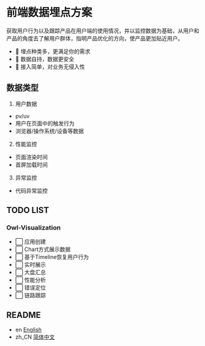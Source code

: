 # 前端数据埋点方案

获取用户行为以及跟踪产品在用户端的使用情况，并以监控数据为基础，从用户和产品的角度去了解用户群体，指明产品优化的方向，使产品更加贴近用户。

- 👬 埋点种类多，更满足你的需求
- 💪 数据自持，数据更安全
- 🚶 接入简单，对业务无侵入性

## 数据类型

1. 用户数据
- pv/uv
- 用户在页面中的触发行为
- 浏览器/操作系统/设备等数据

2. 性能监控
- 页面渲染时间
- 首屏加载时间

3. 异常监控
- 代码异常监控

## TODO LIST
### Owl-Visualization
- ⬜️ 应用创建
- ⬜️ Chart方式展示数据 
- ⬜️ 基于Timeline恢复用户行为 
- ⬜️ 实时展示
- ⬜️ 大盘汇总
- ⬜️ 性能分析
- ⬜️ 错误定位
- ⬜️ 链路跟踪

## README
- en [English](../README.md)
- zh_CN [简体中文](README.zh_CN.md)